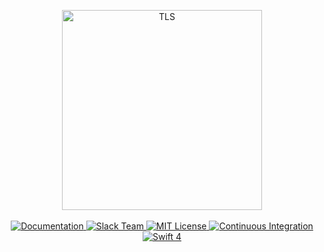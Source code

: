 <p align="center">
    <img src="https://cloud.githubusercontent.com/assets/1342803/24754336/518b0936-1ad6-11e7-9a57-23e3d5d24c80.png" width="320" alt="TLS">
    <br>
    <br>
    <a href="https://docs.vapor.codes/2.0/tls/package">
        <img src="http://img.shields.io/badge/read_the-docs-92A8D1.svg" alt="Documentation">
    </a>
    <a href="http://vapor.team">
        <img src="http://vapor.team/badge.svg" alt="Slack Team">
    </a>
    <a href="LICENSE">
        <img src="http://img.shields.io/badge/license-MIT-brightgreen.svg" alt="MIT License">
    </a>
    <a href="https://circleci.com/gh/vapor/tls">
        <img src="https://circleci.com/gh/vapor/tls.svg?style=shield" alt="Continuous Integration">
    </a>
    <a href="https://swift.org">
        <img src="http://img.shields.io/badge/swift-4-brightgreen.svg" alt="Swift 4">
    </a>
</p>
